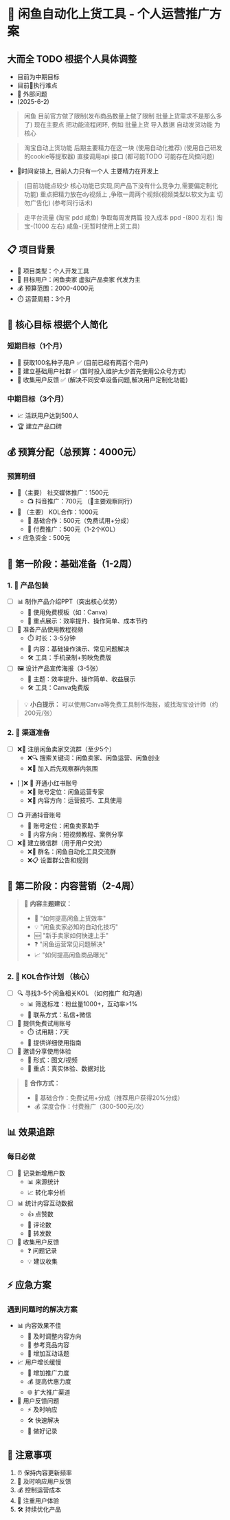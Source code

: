 # 🚀 闲鱼自动化上货工具 - 个人运营推广方案

## 大而全 TODO 根据个人具体调整
- 目前为中期目标
- 目前🎯执行难点 
- 📝  外部问题
- (2025-6-2)
> 闲鱼 目前官方做了限制(发布商品数量上做了限制 批量上货需求不是那么多了) 
> 现在主要点 把功能流程闭环, 例如 批量上货 导入数据 自动发货功能 为核心 

> 淘宝自动上货功能 后期主要精力在这一块 (使用自动化推荐) (使用自己研发的cookie等提取器) 直接调用api 接口 (都可能TODO 可能存在风控问题)

- 📝时间安排上, 目前人力只有一个人 主要精力在开发上 
> (目前功能点较少 核心功能已实现,同产品下没有什么竞争力,需要偏定制化功能)
> 重点把精力放在dy视频上 ,争取一周两个视频(视频类型以软文为主 切勿广告化) (参考同行话术)

> 走平台流量 (淘宝 pdd 咸鱼) 争取每周发两篇 投入成本 ppd -(800 左右) 淘宝-(1000 左右) 咸鱼-(无暂时使用上货工具)




## 📋 项目背景
- 🎯 项目类型：个人开发工具
- 👥 目标用户：闲鱼卖家 虚拟产品卖家 代发为主
- 💰 预算范围：2000-4000元
- ⏱️ 运营周期：3个月

## 🎯 核心目标  根据个人简化
### 短期目标（1个月）
- 🌱 获取100名种子用户 ✅ (目前已经有两百个用户)
- 👥 建立基础用户社群 ✅ (暂时投入维护太少首先使用公众号方式)
- 📝 收集用户反馈  ✅ (解决不同安卓设备问题,解决用户定制化功能)

### 中期目标（3个月）
- 📈 活跃用户达到500人 
- 🏆 建立产品口碑


## 💰 预算分配（总预算：4000元）

### 预算明细
- 📱（主要） 社交媒体推广：1500元
  - 📺 抖音推广：700元   （📕主要观察同行）
- 👥 （主要） KOL合作：1000元 
  - 🤝 基础合作：500元（免费试用+分成）
  - 💫 付费推广：500元（1-2个KOL）
- ⚡ 应急资金：500元

## 📅 第一阶段：基础准备（1-2周）

### 1. 🎨 产品包装
- [ ] 📊 制作产品介绍PPT（突出核心优势）
  - 🎯 使用免费模板（如：Canva）
  - 💪 重点展示：效率提升、操作简单、成本节约
- [ ] 🎥 准备产品使用教程视频
  - ⏱️ 时长：3-5分钟
  - 📝 内容：基础操作演示、常见问题解决
  - 🛠️ 工具：手机录制+剪映免费版
- [ ] 🖼️ 设计产品宣传海报（3-5张）
  - 🎯 主题：效率提升、操作简单、收益展示
  - 🛠️ 工具：Canva免费版

> 💡 **小白提示：** 可以使用Canva等免费工具制作海报，或找淘宝设计师（约200元/张）

### 2. 📱 渠道准备
- [ ] ❌👥 注册闲鱼卖家交流群（至少5个）
  - ❌🔍 搜索关键词：闲鱼卖家、闲鱼运营、闲鱼创业
  - ❌👀 加入后先观察群内氛围
- [ ]❌ 📕 开通小红书账号
  - ❌🎯 账号定位：闲鱼运营专家
  - ❌📝 内容方向：运营技巧、工具使用
- [ ] 📺 开通抖音账号
  - 🎯 账号定位：闲鱼卖家助手
  - 📝 内容方向：短视频教程、案例分享
- [ ] ❌💬 建立微信群（用于用户交流）
  - ❌📝 群名：闲鱼自动化工具交流群
  - ❌📋 设置群公告和规则

## 📝 第二阶段：内容营销（2-4周）

> 📌 **内容主题建议：**
> - 🚀 "如何提高闲鱼上货效率"
> - 💡 "闲鱼卖家必知的自动化技巧"
> - 🆕 "新手卖家如何快速上手"
> - ❓ "闲鱼运营常见问题解决"
> - 📈 "如何提高闲鱼商品曝光"

### 2. 👥 KOL合作计划 （核心）
- [ ] 🔍 寻找3-5个闲鱼相关KOL （如何推广 和沟通）
  - 📊 筛选标准：粉丝量1000+，互动率>1%
  - 📱 联系方式：私信+微信
- [ ] 🎁 提供免费试用账号
  - ⏱️ 试用期：7天
  - 📝 提供详细使用指南
- [ ] 📢 邀请分享使用体验
  - 📝 形式：图文/视频
  - 🎯 重点：真实体验、数据对比

> 🤝 **合作方式：**
> - 💫 基础合作：免费试用+分成（推荐用户获得20%分成）
> - 💰 深度合作：付费推广（300-500元/次）



## 📊 效果追踪

### 每日必做
- [ ] 👥 记录新增用户数
  - 📊 来源统计
  - 📈 转化率分析
- [ ] 📊 统计内容互动数据
  - 👍 点赞数
  - 💬 评论数
  - 🔄 转发数
- [ ] 📝 收集用户反馈
  - ❓ 问题记录
  - 💡 建议收集

## ⚡ 应急方案

### 遇到问题时的解决方案
- 📊 内容效果不佳
  - 🎯 及时调整内容方向
  - 👀 参考竞品内容
  - 💬 增加互动话题
- 📈 用户增长缓慢
  - 📢 增加推广力度
  - 💰 提高优惠力度
  - 🌐 扩大推广渠道
- 💬 用户反馈问题
  - ⚡ 及时响应
  - 🛠️ 快速解决
  - 📝 做好记录

## 📌 注意事项
1. ⏰ 保持内容更新频率
2. 💬 及时响应用户反馈
3. 💰 控制运营成本
4. 👥 注重用户体验
5. 🛠️ 持续优化产品
